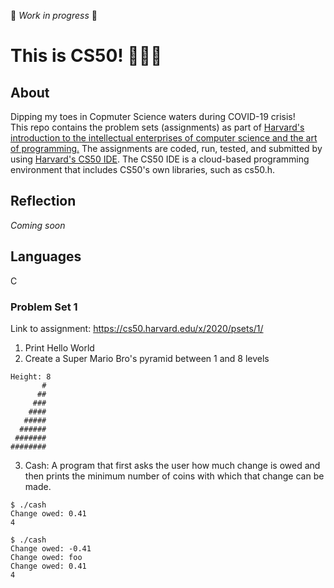 🔧 _Work in progress_ 🔧

# This is CS50! 👩🏽‍💻

## About

Dipping my toes in Copmuter Science waters during COVID-19 crisis!  
This repo contains the problem sets (assignments) as part of [Harvard's introduction to the intellectual enterprises of computer science and the art of programming.](https://online-learning.harvard.edu/course/cs50-introduction-computer-science/) The assignments are coded, run, tested, and submitted by using [Harvard's CS50 IDE](https://ide.cs50.io/). The CS50 IDE is a cloud-based programming environment that includes CS50's own libraries, such as cs50.h.

## Reflection

_Coming soon_

## Languages

C

### Problem Set 1

Link to assignment: https://cs50.harvard.edu/x/2020/psets/1/

1. Print Hello World
2. Create a Super Mario Bro's pyramid between 1 and 8 levels

```
Height: 8
       #
      ##
     ###
    ####
   #####
  ######
 #######
########
```

3. Cash: A program that first asks the user how much change is owed and then prints the minimum number of coins with which that change can be made.

```
$ ./cash
Change owed: 0.41
4
```

```
$ ./cash
Change owed: -0.41
Change owed: foo
Change owed: 0.41
4
```
